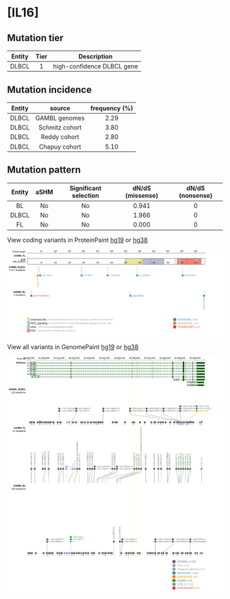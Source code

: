 # [IL16]

## Mutation tier

|Entity|Tier|Description               |
|:------:|:----:|--------------------------|
|DLBCL |1   |high-confidence DLBCL gene|
## Mutation incidence

|Entity|source        |frequency (%)|
|:------:|:--------------:|:-------------:|
|DLBCL |GAMBL genomes |2.29         |
|DLBCL |Schmitz cohort|3.80         |
|DLBCL |Reddy cohort  |2.80         |
|DLBCL |Chapuy cohort |5.10         |

## Mutation pattern

|Entity|aSHM|Significant selection|dN/dS (missense)|dN/dS (nonsense)|
|:------:|:----:|:---------------------:|:----------------:|:----------------:|
|BL    |No  |No                   |0.941           |0               |
|DLBCL |No  |No                   |1.966           |0               |
|FL    |No  |No                   |0.000           |0               |




View coding variants in ProteinPaint [hg19](https://www.bcgsc.ca/downloads/morinlab/GAMBL/test/genes/IL16_protein.html)  or [hg38](https://www.bcgsc.ca/downloads/morinlab/GAMBL/test/genes/IL16_protein_hg38.html)

![image](images/proteinpaint/IL16_NM_004513.svg)

View all variants in GenomePaint [hg19](https://www.bcgsc.ca/downloads/morinlab/GAMBL/test/genes/IL16.html)  or [hg38](https://www.bcgsc.ca/downloads/morinlab/GAMBL/test/genes/IL16_hg38.html)

![image](images/proteinpaint/IL16.svg)
